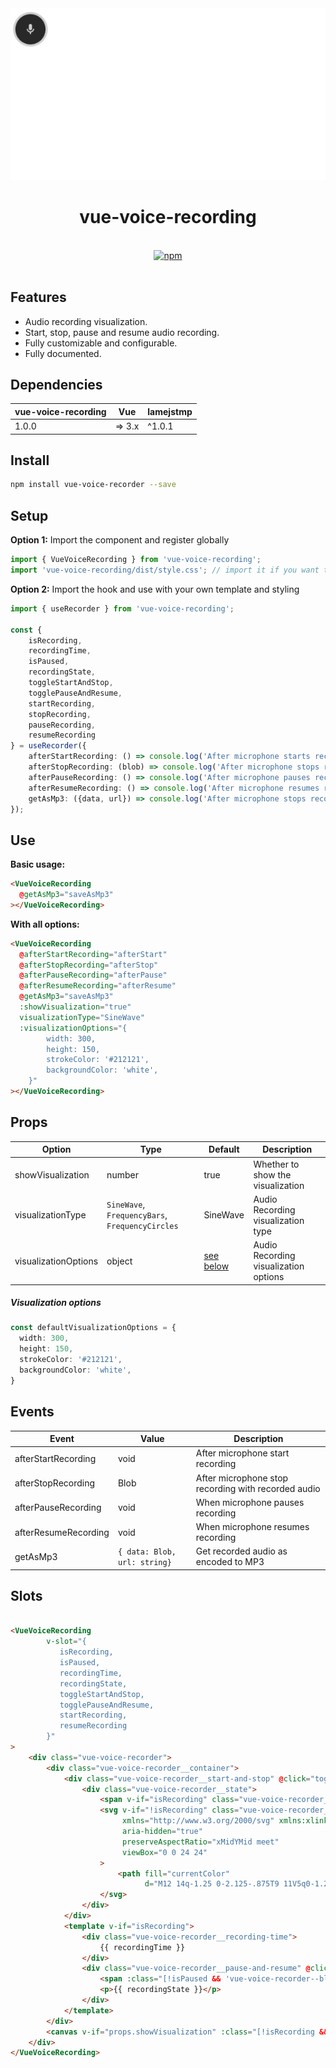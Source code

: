 <div align="center">
  <img src="https://github.com/TheCoderDream/ngx-mic-recorder/blob/main/projects/ngx-mic-recorder/misc/documentation-assets/ngx-voice-recording.gif?raw=true" alt="Angular Microphone Recorder">
  <br>
  <h1>vue-voice-recording</h1>
  <br>
  <a href="https://www.npmjs.org/package/ngx-toastr">
    <img src="https://badge.fury.io/js/vue-voice-recording.svg" alt="npm">
  </a>
  <br>
  <br>
</div>


## Features

- Audio recording visualization.
- Start, stop, pause and resume audio recording.
- Fully customizable and configurable.
- Fully documented.

## Dependencies

| vue-voice-recording | Vue    | lamejstmp |
|---------------------|--------|-----------|
| 1.0.0               | => 3.x | ^1.0.1    |


## Install

```bash
npm install vue-voice-recorder --save
```

## Setup

**Option 1:** Import the component and register globally

```ts
import { VueVoiceRecording } from 'vue-voice-recording';
import 'vue-voice-recording/dist/style.css'; // import it if you want to use the default template.
```

**Option 2:** Import the hook and use with your own template and styling

```ts
import { useRecorder } from 'vue-voice-recording';

const {
    isRecording,
    recordingTime,
    isPaused,
    recordingState,
    toggleStartAndStop,
    togglePauseAndResume,
    startRecording,
    stopRecording,
    pauseRecording,
    resumeRecording
} = useRecorder({
    afterStartRecording: () => console.log('After microphone starts recording'),
    afterStopRecording: (blob) => console.log('After microphone stops recording'),
    afterPauseRecording: () => console.log('After microphone pauses recording'),
    afterResumeRecording: () => console.log('After microphone resumes recording'),
    getAsMp3: ({data, url}) => console.log('After microphone stops recording and audio encoded to mp3'),
});
```

## Use

**Basic usage:**

```html
<VueVoiceRecording
  @getAsMp3="saveAsMp3"
></VueVoiceRecording>
```

**With all options:**
```html
<VueVoiceRecording
  @afterStartRecording="afterStart"
  @afterStopRecording="afterStop"
  @afterPauseRecording="afterPause"
  @afterResumeRecording="afterResume"
  @getAsMp3="saveAsMp3"
  :showVisualization="true"
  visualizationType="SineWave"
  :visualizationOptions="{
        width: 300,
        height: 150,
        strokeColor: '#212121',
        backgroundColor: 'white',
    }"
></VueVoiceRecording>
```

## Props

| Option               | Type                                                  | Default                             | Description                           |
|----------------------|-------------------------------------------------------|-------------------------------------|---------------------------------------|
| showVisualization    | number                                                | true                                | Whether to show the visualization     |
| visualizationType    | ``SineWave``, ``FrequencyBars``, ``FrequencyCircles`` | SineWave                            | Audio Recording visualization type    |
| visualizationOptions | object                                                | [see below](#visualization-options) | Audio Recording visualization options |

##### Visualization options

```typescript
const defaultVisualizationOptions = {
  width: 300,
  height: 150,
  strokeColor: '#212121',
  backgroundColor: 'white',
}
```

## Events

| Event                | Value                        | Description                                          |
|----------------------|------------------------------|------------------------------------------------------|
| afterStartRecording  | void                         | After microphone start recording                     |
| afterStopRecording   | Blob                         | After microphone stop recording  with recorded audio |
| afterPauseRecording  | void                         | When microphone pauses recording                     |
| afterResumeRecording | void                         | When microphone resumes recording                    |
| getAsMp3             | `{ data: Blob, url: string}` | Get recorded audio as encoded to MP3                 |


## Slots

```html

<VueVoiceRecording
        v-slot="{
           isRecording,
           isPaused,
           recordingTime,
           recordingState,
           toggleStartAndStop,
           togglePauseAndResume,
           startRecording,
           resumeRecording
        }"
>
    <div class="vue-voice-recorder">
        <div class="vue-voice-recorder__container">
            <div class="vue-voice-recorder__start-and-stop" @click="toggleStartAndStop">
                <div class="vue-voice-recorder__state">
                    <span v-if="isRecording" class="vue-voice-recorder__stop"></span>
                    <svg v-if="!isRecording" class="vue-voice-recorder__start"
                         xmlns="http://www.w3.org/2000/svg" xmlns:xlink="http://www.w3.org/1999/xlink"
                         aria-hidden="true"
                         preserveAspectRatio="xMidYMid meet"
                         viewBox="0 0 24 24"
                    >
                        <path fill="currentColor"
                              d="M12 14q-1.25 0-2.125-.875T9 11V5q0-1.25.875-2.125T12 2q1.25 0 2.125.875T15 5v6q0 1.25-.875 2.125T12 14Zm-1 7v-3.075q-2.6-.35-4.3-2.325Q5 13.625 5 11h2q0 2.075 1.463 3.537Q9.925 16 12 16t3.538-1.463Q17 13.075 17 11h2q0 2.625-1.7 4.6q-1.7 1.975-4.3 2.325V21Z"></path>
                    </svg>
                </div>
            </div>
            <template v-if="isRecording">
                <div class="vue-voice-recorder__recording-time">
                    {{ recordingTime }}
                </div>
                <div class="vue-voice-recorder__pause-and-resume" @click="togglePauseAndResume">
                    <span :class="[!isPaused && 'vue-voice-recorder--blink']"></span>
                    <p>{{ recordingState }}</p>
                </div>
            </template>
        </div>
        <canvas v-if="props.showVisualization" :class="[!isRecording && 'visualization--hidden']" ref="canvas"></canvas>
    </div>
</VueVoiceRecording>
```
